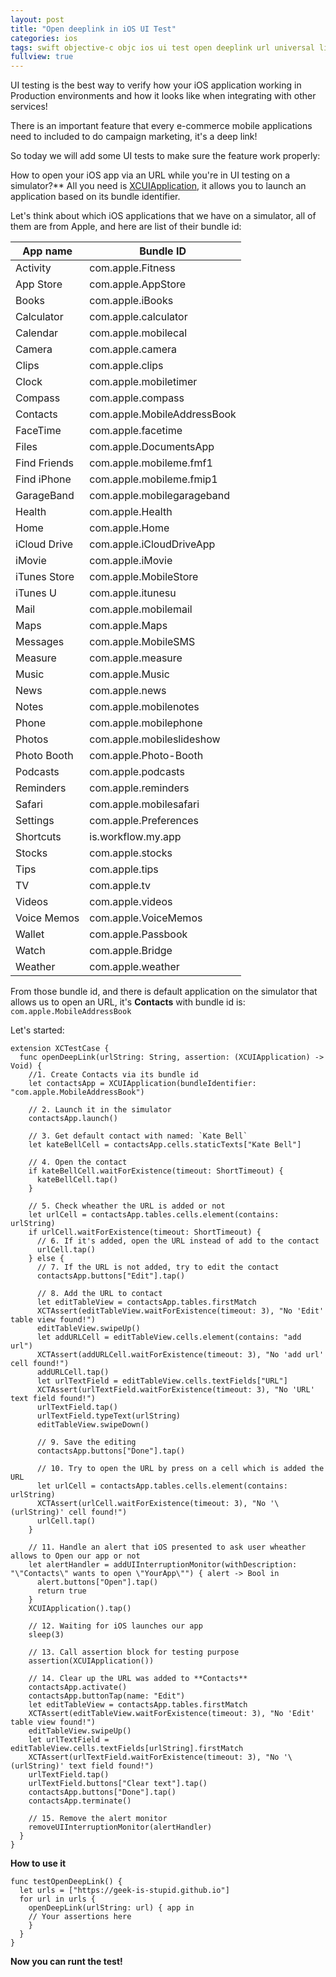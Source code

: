 ```yaml
---
layout: post
title: "Open deeplink in iOS UI Test"
categories: ios
tags: swift objective-c objc ios ui test open deeplink url universal link
fullview: true
---
```


UI testing is the best way to verify how your iOS application working in Production environments and how it looks like when integrating with other services!

There is an important feature that every e-commerce mobile applications need to included to do campaign marketing, it's a deep link!

So today we will add some UI tests to make sure the feature work properly:

How to open your iOS app via an URL while you're in UI testing on a simulator?**
All you need is [XCUIApplication](https://developer.apple.com/documentation/xctest/xcuiapplication), it allows you to launch an application based on its bundle identifier.

Let's think about which iOS applications that we have on a simulator, all of them are from Apple, and here are list of their bundle id:

| App name | Bundle ID |
|----------|-----------|
| Activity | com.apple.Fitness |
| App Store | com.apple.AppStore |
| Books | com.apple.iBooks |
| Calculator | com.apple.calculator |
| Calendar | com.apple.mobilecal |
| Camera | com.apple.camera |
| Clips | com.apple.clips |
| Clock | com.apple.mobiletimer |
| Compass | com.apple.compass |
| Contacts | com.apple.MobileAddressBook |
| FaceTime | com.apple.facetime |
| Files | com.apple.DocumentsApp |
| Find Friends| com.apple.mobileme.fmf1 |
| Find iPhone | com.apple.mobileme.fmip1 |
| GarageBand | com.apple.mobilegarageband |
| Health | com.apple.Health |
| Home | com.apple.Home |
| iCloud Drive| com.apple.iCloudDriveApp |
| iMovie | com.apple.iMovie |
| iTunes Store| com.apple.MobileStore |
| iTunes U | com.apple.itunesu |
| Mail | com.apple.mobilemail |
| Maps | com.apple.Maps |
| Messages | com.apple.MobileSMS |
| Measure | com.apple.measure |
| Music | com.apple.Music |
| News | com.apple.news |
| Notes | com.apple.mobilenotes |
| Phone | com.apple.mobilephone | 
| Photos | com.apple.mobileslideshow |
| Photo Booth | com.apple.Photo-Booth |
| Podcasts | com.apple.podcasts |
| Reminders | com.apple.reminders |
| Safari | com.apple.mobilesafari |
| Settings | com.apple.Preferences |
| Shortcuts | is.workflow.my.app |
| Stocks | com.apple.stocks |
| Tips | com.apple.tips |
| TV | com.apple.tv |
| Videos | com.apple.videos |
| Voice Memos | com.apple.VoiceMemos |
| Wallet | com.apple.Passbook |
| Watch | com.apple.Bridge  |
| Weather | com.apple.weather |

From those bundle id, and there is default application on the simulator that allows us to open an URL, it's **Contacts** with bundle id is: `com.apple.MobileAddressBook`

Let's started:

```
extension XCTestCase {
  func openDeepLink(urlString: String, assertion: (XCUIApplication) -> Void) {
    //1. Create Contacts via its bundle id
    let contactsApp = XCUIApplication(bundleIdentifier: "com.apple.MobileAddressBook")

    // 2. Launch it in the simulator
    contactsApp.launch()

    // 3. Get default contact with named: `Kate Bell`
    let kateBellCell = contactsApp.cells.staticTexts["Kate Bell"]

    // 4. Open the contact
    if kateBellCell.waitForExistence(timeout: ShortTimeout) {
      kateBellCell.tap()
    }

    // 5. Check wheather the URL is added or not
    let urlCell = contactsApp.tables.cells.element(contains: urlString)
    if urlCell.waitForExistence(timeout: ShortTimeout) {
      // 6. If it's added, open the URL instead of add to the contact
      urlCell.tap() 
    } else {
      // 7. If the URL is not added, try to edit the contact
      contactsApp.buttons["Edit"].tap()

      // 8. Add the URL to contact
      let editTableView = contactsApp.tables.firstMatch
      XCTAssert(editTableView.waitForExistence(timeout: 3), "No 'Edit' table view found!")
      editTableView.swipeUp()
      let addURLCell = editTableView.cells.element(contains: "add url")
      XCTAssert(addURLCell.waitForExistence(timeout: 3), "No 'add url' cell found!")
      addURLCell.tap()
      let urlTextField = editTableView.cells.textFields["URL"]
      XCTAssert(urlTextField.waitForExistence(timeout: 3), "No 'URL' text field found!")
      urlTextField.tap()
      urlTextField.typeText(urlString)
      editTableView.swipeDown()

      // 9. Save the editing
      contactsApp.buttons["Done"].tap()

      // 10. Try to open the URL by press on a cell which is added the URL 
      let urlCell = contactsApp.tables.cells.element(contains: urlString)
      XCTAssert(urlCell.waitForExistence(timeout: 3), "No '\(urlString)' cell found!")
      urlCell.tap()
    }

    // 11. Handle an alert that iOS presented to ask user wheather allows to Open our app or not
    let alertHandler = addUIInterruptionMonitor(withDescription: "\"Contacts\" wants to open \"YourApp\"") { alert -> Bool in
      alert.buttons["Open"].tap()
      return true
    }
    XCUIApplication().tap()

    // 12. Waiting for iOS launches our app
    sleep(3)

    // 13. Call assertion block for testing purpose
    assertion(XCUIApplication())

    // 14. Clear up the URL was added to **Contacts**
    contactsApp.activate()
    contactsApp.buttonTap(name: "Edit")
    let editTableView = contactsApp.tables.firstMatch
    XCTAssert(editTableView.waitForExistence(timeout: 3), "No 'Edit' table view found!")
    editTableView.swipeUp()
    let urlTextField = editTableView.cells.textFields[urlString].firstMatch
    XCTAssert(urlTextField.waitForExistence(timeout: 3), "No '\(urlString)' text field found!")
    urlTextField.tap()
    urlTextField.buttons["Clear text"].tap()
    contactsApp.buttons["Done"].tap()
    contactsApp.terminate()

    // 15. Remove the alert monitor
    removeUIInterruptionMonitor(alertHandler)
  }
}
```

**How to use it**

```
func testOpenDeepLink() {
  let urls = ["https://geek-is-stupid.github.io"]
  for url in urls {
    openDeepLink(urlString: url) { app in
    // Your assertions here
    }
  }
}
```

**Now you can runt the test!**